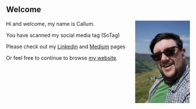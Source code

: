 ## Welcome
<img src="Me.jpg" alt="Picture of me" width="150" align="right"/> 

Hi and welcome, my name is Callum.

You have scanned my social media tag (SoTag)

Please check out my [Linkedin](https://www.linkedin.com/in/callumjfraser/) and [Medium](https://medium.com/@callumjfraser) pages

Or feel free to continue to browse [my website](/).
